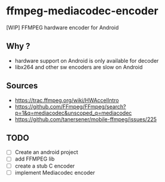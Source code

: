 # ffmpeg-mediacodec-encoder
[WIP] FFMPEG hardware encoder for Android

## Why ?
- hardware support on Android is only available for decoder
- libx264 and other sw encoders are slow on Android

## Sources
- https://trac.ffmpeg.org/wiki/HWAccelIntro
- https://github.com/FFmpeg/FFmpeg/search?p=1&q=mediacodec&unscoped_q=mediacodec
- https://github.com/tanersener/mobile-ffmpeg/issues/225

## TODO
- [ ] Create an android project
- [ ] add FFMPEG lib
- [ ] create a stub C encoder
- [ ] implement Mediacodec encoder
